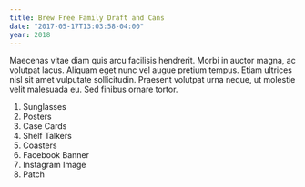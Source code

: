 ```yaml
---
title: Brew Free Family Draft and Cans
date: "2017-05-17T13:03:58-04:00"
year: 2018
---
```

Maecenas vitae diam quis arcu facilisis hendrerit. Morbi in auctor magna, ac volutpat lacus. Aliquam eget nunc vel augue pretium tempus. Etiam ultrices nisl sit amet vulputate sollicitudin. Praesent volutpat urna neque, ut molestie velit malesuada eu. Sed finibus ornare tortor.

1. Sunglasses
1. Posters
1. Case Cards
1. Shelf Talkers
1. Coasters
1. Facebook Banner
1. Instagram Image
1. Patch
